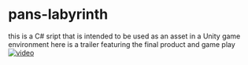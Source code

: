 # pans-labyrinth
this is a C# sript that is intended to be used as an asset in a Unity game environment
here is a trailer featuring the final product and game play
[![video](https://i.vimeocdn.com/video/672009081.jpg)](https://vimeo.com/246910954)
